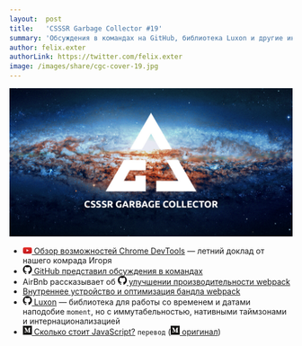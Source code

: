 ```yaml
---
layout:  post
title:   'CSSSR Garbage Collector #19'
summary: 'Обсуждения в командах на GitHub, библиотека Luxon и другие интересные материалы из наших чатов'
author: felix.exter
authorLink: https://twitter.com/felix.exter
image: /images/share/cgc-cover-19.jpg
---
```


[github]: /images/icons/github.png
[medium]: /images/icons/medium.png
[yt]: /images/icons/youtube.png

![CSSSR Garbage Collector](/images/share/cgc-cover-19.jpg)

- [![yt] Обзор возможностей Chrome DevTools](https://www.youtube.com/watch?v=P753B81-szE) — летний доклад от нашего комрада Игоря
- [![github] GitHub представил обсуждения в командах](https://github.com/blog/2471-introducing-team-discussions)
- AirBnb рассказывает об [![github] улучшении производительности webpack](https://github.com/webpack/webpack/issues/5718)
- [Внутреннеe устройство и оптимизация бандла webpack](https://habrahabr.ru/company/jugru/blog/342842/)
- [![github] Luxon](https://github.com/moment/luxon) — библиотека для работы со временем и датами наподобие `moment`, но с иммутабельностью, нативными таймзонами и интернационализацией
- [![medium] Сколько стоит JavaScript?](https://medium.com/web-standards/the-cost-of-javascript-a51051b3fde6) `перевод` ([![medium] оригинал](https://medium.com/dev-channel/the-cost-of-javascript-84009f51e99e))
